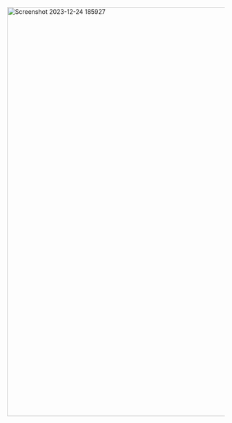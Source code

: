 <img width="947" alt="Screenshot 2023-12-24 185927" src="https://github.com/rashedulkabir730/NYC_Property_Project/assets/108596917/447f77a8-f323-482f-8cbd-093ca0b50525">
